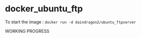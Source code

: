 # docker_ubuntu_ftp

To start the image : ``` docker run -d daindragon2/ubuntu_ftpserver ```


WORKING PROGRESS
